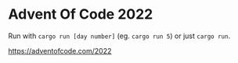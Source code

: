 # Advent Of Code 2022

Run with `cargo run [day number]` (eg. `cargo run 5`) or just `cargo run`.


https://adventofcode.com/2022
